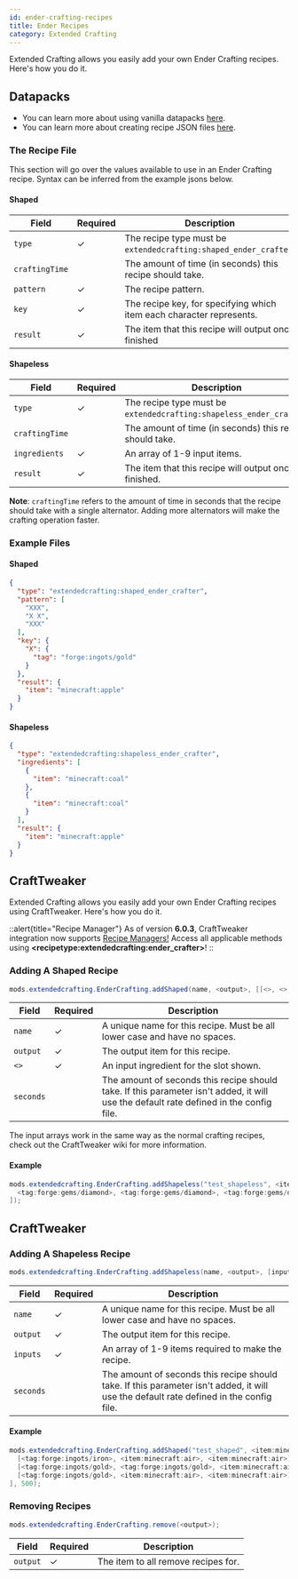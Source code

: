 ```yaml
---
id: ender-crafting-recipes
title: Ender Recipes
category: Extended Crafting
---
```


Extended Crafting allows you easily add your own Ender Crafting recipes. Here's how you do it.

## Datapacks

<alert title="Prerequisites">
  <ul>
    <li>
      You can learn more about using vanilla datapacks <a href="https://minecraft.gamepedia.com/Data_pack">here</a>.
    </li>
    <li>
      You can learn more about creating recipe JSON files <a href="https://minecraft.gamepedia.com/Recipe">here</a>.
    </li>
  </ul>
</alert>

### The Recipe File
This section will go over the values available to use in an Ender Crafting recipe. Syntax can be inferred from the example jsons below.

#### Shaped
| Field          | Required | Description                                                          |
|----------------|----------|----------------------------------------------------------------------|
| `type`         | ✓        | The recipe type must be `extendedcrafting:shaped_ender_crafter`.     |
| `craftingTime` |          | The amount of time (in seconds) this recipe should take.             |
| `pattern`      | ✓        | The recipe pattern.                                                  |
| `key`          | ✓        | The recipe key, for specifying which item each character represents. |
| `result`       | ✓        | The item that this recipe will output once finished                  |

#### Shapeless
| Field          | Required | Description                                                         |
|----------------|----------|---------------------------------------------------------------------|
| `type`         | ✓        | The recipe type must be `extendedcrafting:shapeless_ender_crafter`. |
| `craftingTime` |          | The amount of time (in seconds) this recipe should take.            |
| `ingredients`  | ✓        | An array of 1-9 input items.                                        |
| `result`       | ✓        | The item that this recipe will output once finished.                |

**Note**: `craftingTime` refers to the amount of time in seconds that the recipe should take with a single alternator. Adding more alternators will make the crafting operation faster.

### Example Files
#### Shaped
```json
{
  "type": "extendedcrafting:shaped_ender_crafter",
  "pattern": [
    "XXX",
    "X X",
    "XXX"
  ],
  "key": {
    "X": {
      "tag": "forge:ingots/gold"
    }
  },
  "result": {
    "item": "minecraft:apple"
  }
}
```

#### Shapeless
```json
{
  "type": "extendedcrafting:shapeless_ender_crafter",
  "ingredients": [
    {
      "item": "minecraft:coal"
    },
    {
      "item": "minecraft:coal"
    }
  ],
  "result": {
    "item": "minecraft:apple"
  }
}
```

## CraftTweaker

Extended Crafting allows you easily add your own Ender Crafting recipes using CraftTweaker. Here's how you do it.

::alert{title="Recipe Manager"}
As of version **6.0.3**, CraftTweaker integration now supports <a href="https://docs.blamejared.com/1.20.1/en/tutorial/Recipes/RecipeManagers" target="_blank">Recipe Managers!</a> Access all applicable methods using **\<recipetype:extendedcrafting:ender_crafter\>**!
::

### Adding A Shaped Recipe
```java
mods.extendedcrafting.EnderCrafting.addShaped(name, <output>, [[<>, <>, <>], [<>, <>, <>], [<>, <>, <>]], seconds);  
```

| Field     | Required | Description                                                                                                                            |
|-----------|----------|----------------------------------------------------------------------------------------------------------------------------------------|
| `name`    | ✓        | A unique name for this recipe. Must be all lower case and have no spaces.                                                              |
| `output`  | ✓        | The output item for this recipe.                                                                                                       |
| `<>`      | ✓        | An input ingredient for the slot shown.                                                                                                |
| `seconds` |          | The amount of seconds this recipe should take. If this parameter isn't added, it will use the default rate defined in the config file. |

The input arrays work in the same way as the normal crafting recipes, check out the CraftTweaker wiki for more information.

#### Example
```java
mods.extendedcrafting.EnderCrafting.addShapeless("test_shapeless", <item:minecraft:cobblestone>, [
  <tag:forge:gems/diamond>, <tag:forge:gems/diamond>, <tag:forge:gems/diamond>, <tag:forge:gems/diamond>, <tag:forge:gems/diamond>, <tag:forge:gems/diamond>
]);
```

## CraftTweaker
### Adding A Shapeless Recipe
```java
mods.extendedcrafting.EnderCrafting.addShapeless(name, <output>, [inputs], seconds); 
```

| Field     | Required | Description                                                                                                                            |
|-----------|----------|----------------------------------------------------------------------------------------------------------------------------------------|
| `name`    | ✓        | A unique name for this recipe. Must be all lower case and have no spaces.                                                              |
| `output`  | ✓        | The output item for this recipe.                                                                                                       |
| `inputs`  | ✓        | An array of 1-9 items required to make the recipe.                                                                                     |
| `seconds` |          | The amount of seconds this recipe should take. If this parameter isn't added, it will use the default rate defined in the config file. |

#### Example
```java
mods.extendedcrafting.EnderCrafting.addShaped("test_shaped", <item:minecraft:stick>, [
  [<tag:forge:ingots/iron>, <item:minecraft:air>, <item:minecraft:air>], 
  [<tag:forge:ingots/gold>, <tag:forge:ingots/gold>, <item:minecraft:air>], 
  [<tag:forge:ingots/gold>, <item:minecraft:air>, <item:minecraft:air>]
], 500);
```

### Removing Recipes
```java
mods.extendedcrafting.EnderCrafting.remove(<output>);
```

| Field    | Required | Description                         |
|----------|----------|-------------------------------------|
| `output` | ✓        | The item to all remove recipes for. |
